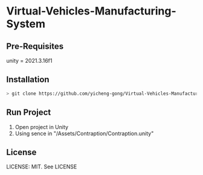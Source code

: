 # Virtual-Vehicles-Manufacturing-System

## Pre-Requisites
unity = 2021.3.16f1

## Installation
```bash
> git clone https://github.com/yicheng-gong/Virtual-Vehicles-Manufacturing-System.git
```

## Run Project
1. Open project in Unity
2. Using sence in "/Assets/Contraption/Contraption.unity"

## License
LICENSE: MIT.  See LICENSE
